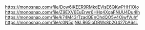 https://monosnap.com/file/Dow6iKEER9RMkdEVlsE6QKwPHH1OIo
https://monosnap.com/file/Z9EXV6EuErwr6HHq4XgaFNUU4Du4lh
https://monosnap.com/file/k74M43rTzadQEnOhdQO5v4OjwfVuhf
https://monosnap.com/file/c0N5djNkLB65loDBWs8b2G427bA6sL
